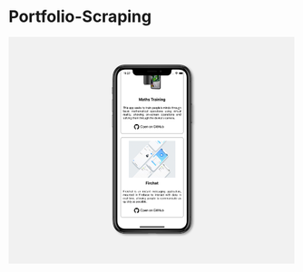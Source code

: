 # Portfolio-Scraping

<p align="center">
  <img src="/images/scrapping.jpg" height="400" width="650"/>
</p>
